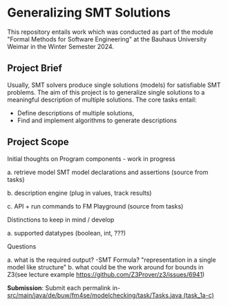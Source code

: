 # Generalizing SMT Solutions

This repository entails work which was conducted as part of the module "Formal Methods for Software Engineering" at the Bauhaus University Weimar in the Winter Semester 2024.

## Project Brief

Usually, SMT solvers produce single solutions (models) for satisfiable SMT problems. The aim of this project is to generalize single solutions to a meaningful description of multiple solutions. The core tasks entail:

- Define descriptions of multiple solutions,
- Find and implement algorithms to generate descriptions

## Project Scope

Initial thoughts on Program components - work in progress

a. retrieve model SMT model declarations and assertions (source from tasks)

b. description engine (plug in values, track results)

c. API + run commands to FM Playground (source from tasks)

Distinctions to keep in mind / develop

a. supported datatypes (boolean, int, ???)

Questions

a. what is the required output? -SMT Formula? "representation in a single model like structure"
b. what could be the work around for bounds in Z3(see lecture example https://github.com/Z3Prover/z3/issues/6941)

**Submission**: Submit each permalink in- [src/main/java/de/buw/fm4se/modelchecking/task/Tasks.java (task_1a-c)](src/main/java/de/buw/fm4se/modelchecking/task/Tasks.java)